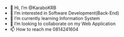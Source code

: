 - 👋 Hi, I’m @KaraboKRB
- 👀 I’m interested in Software Development(Back-End)
- 🌱 I’m currently learning Information System
- 💞️ I’m looking to collaborate on my Web Application
- 📫 How to reach me 0814241604

<!---
KaraboKRB/KaraboKRB is a ✨ special ✨ repository because its `README.md` (this file) appears on your GitHub profile.
You can click the Preview link to take a look at your changes.
--->
